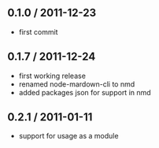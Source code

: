 
0.1.0 / 2011-12-23
------------------

* first commit

0.1.7 / 2011-12-24
------------------

* first working release 
* renamed node-mardown-cli to nmd
* added packages json for support in nmd

0.2.1 / 2011-01-11
------------------

* support for usage as a module

